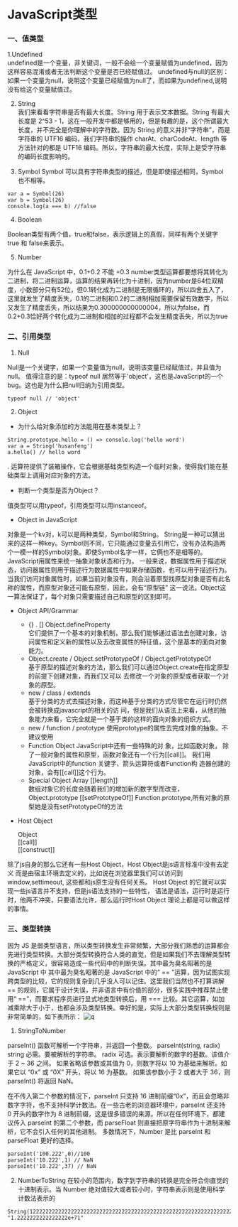 # JavaScript类型

### 一、值类型
1.Undefined<br/>
undefined是一个变量，非关键词，一般不会给一个变量赋值为undefined，因为这样容易混淆或者无法判断这个变量是否已经赋值过。
undefined与null的区别：如果一个变量为null，说明这个变量已经赋值为null了，而如果为undefined,说明没有给这个变量赋值过。

2. String<br/>
我们来看看字符串是否有最大长度。String 用于表示文本数据。String 有最大长度是 2^53 - 1，这在一般开发中都是够用的，但是有趣的是，这个所谓最大长度，并不完全是你理解中的字符数。因为 String 的意义并非“字符串”，而是字符串的 UTF16 编码，我们字符串的操作 charAt、charCodeAt、length 等方法针对的都是 UTF16 编码。所以，字符串的最大长度，实际上是受字符串的编码长度影响的。

3. Symbol
Symbol 可以具有字符串类型的描述，但是即使描述相同，Symbol 也不相等。
```
var a = Symbol(26)
var b = Symbol(26)
console.log(a === b) //false
```
4. Boolean

Boolean类型有两个值，true和false，表示逻辑上的真假，同样有两个关键字 true 和 false来表示。

5. Number

为什么在 JavaScript 中，0.1+0.2 不能 =0.3
number类型运算都要想将其转化为二进制，将二进制运算，运算的结果再转化为十进制，因为number是64位双精度，小数部分只有52位，但0.1转化成为二进制是无限循环的，所以四舍五入了，这里就发生了精度丢失，0.1的二进制和0.2的二进制相加需要保留有效数字，所以又发生了精度丢失，所以结果为0.300000000000004，所以为false，而0.2+0.3恰好两个转化成为二进制和相加的过程都不会发生精度丢失，所以为true

### 二、引用类型

1. Null

Null是一个关键字，如果一个变量值为null，说明该变量已经赋值过，并且值为null。
值得注意的是：typeof null 居然等于'object'，这也是JavaScript的一个bug。这也是为什么把null归纳为引用类型。
```
typeof null // 'object'
```

2. Object

* 为什么给对象添加的方法能用在基本类型上？
```
String.prototype.hello = () => console.log('hello word')
var a = String('husanfeng')
a.hello() // hello word
```
. 运算符提供了装箱操作，它会根据基础类型构造一个临时对象，使得我们能在基础类型上调用对应对象的方法。

* 判断一个类型是否为Object？

值类型可以用typeof，引用类型可以用instanceof。
* Object in JavaScript

对象是一个kv对，k可以是两种类型，Symbol和String。
String是一种可以猜出来的这样一种key。Symbol则不同，它只能通过变量去引用它，没有办法构造两个一模一样的Symbol对象。即使Symbol名字一样，它俩也不是相等的。
JavaScript用属性来统一抽象对象状态和行为。  一般来说，数据属性用于描述状态，访问器属性则用于描述行为数据属性中如果存储函数，也可以用于描述行为。 
当我们访问对象属性时，如果当前对象没有，则会沿着原型找原型对象是否有此名称的属性，而原型对象还可能有原型，因此，会有“原型链”  这一说法。Object这一算法保证了，每个对象只需要描述自己和原型的区别即可。 

* Object API/Grammar 

    * {} . [] Object.defineProperty  
它们提供了一个基本的对象机制，那么我们能够通过语法去创建对象，访问属性和定义新的属性以及去改变属性的特征值，这个是基本的面向对象能力。
    * Object.create / Object.setPrototypeOf /  Object.getPrototypeOf  
基于原型的描述对象的方法，那么我们可以通过Object.create在指定原型的前提下创建对象，而我们又可以
去修改一个对象的原型或者获取一个对象的原型。
    * new / class / extends  
基于分类的方式去描述对象，而这种基于分类的方式尽管它在运行时仍然会被转换成javascript的相关的访              问，但是我们从语法上来看，从他的抽象能力来看，它完全就是一个基于类的这样的面向对象的组织方式。
    * new / function / prototype 
使用prototype的属性去完成对象的抽象。不建议使用
    * Function Object 
JavaScript中还有一些特殊的对 象，比如函数对象， 除了一般对象的属性和原型，函数对象还有一个行为[[call]]。 我们用JavaScript中的function 关键字、箭头运算符或者Function构 造器创建的对象，会有[[call]]这个行为。 
    * Special Object 
Array  [[length]]  
数组对象它的长度会随着我们的增加新的数字型而改变，
Object.prototype  [[setPrototypeOf]] 
Function.prototype,所有对象的原型她是没有setPrototypeOf的方法
* Host Object 

    Object  
    [[call]]  
[[construct]] 

除了js自身的那么它还有一些Host Object，Host Object是js语言标准中没有去定义
而是由宿主环境去定义的，比如说在浏览器里我们可以访问到window,settimeout,
这些都和js原生没有任何关系。
Host Object 的它就可以实现一些js语言并不支持，但是js语法支持的一些特性，
语法是语法，运行时是运行时，他两不冲突，只要语法允许，那么运行时Host Object
理论上都是可以做这样的事情。

### 三、类型转换
因为 JS 是弱类型语言，所以类型转换发生非常频繁，大部分我们熟悉的运算都会先进行类型转换。大部分类型转换符合人类的直觉，但是如果我们不去理解类型转换的严格定义，很容易造成一些代码中的判断失误。其中最为臭名昭著的是 JavaScript 中
其中最为臭名昭著的是 JavaScript 中的“ == ”运算，因为试图实现跨类型的比较，它的规则复杂到几乎没人可以记住。这里我们当然也不打算讲解 == 的规则，它属于设计失误，并非语言中有价值的部分，很多实践中推荐禁止使用“ ==”，而要求程序员进行显式地类型转换后，用 === 比较。其它运算，如加减乘除大于小于，也都会涉及类型转换。幸好的是，实际上大部分类型转换规则是非常简单的，如下表所示：
![q]('./1.jpeg')

1. StringToNumber

parseInt() 函数可解析一个字符串，并返回一个整数。
parseInt(string, radix)
string
必需。要被解析的字符串。
radix
可选。表示要解析的数字的基数。该值介于 2 ~ 36 之间。
如果省略该参数或其值为 0，则数字将以 10 为基础来解析。如果它以 “0x” 或 “0X” 开头，将以 16 为基数。
如果该参数小于 2 或者大于 36，则 parseInt() 将返回 NaN。

在不传入第二个参数的情况下，parseInt 只支持 16 进制前缀“0x”，而且会忽略非数字字符，也不支持科学计数法。在一些古老的浏览器环境中，parseInt 还支持 0 开头的数字作为 8 进制前缀，这是很多错误的来源。所以在任何环境下，都建议传入 parseInt 的第二个参数，而 parseFloat 则直接把原字符串作为十进制来解析，它不会引入任何的其他进制。
多数情况下，Number 是比 parseInt 和 parseFloat 更好的选择。
```
parseInt('100.222',0)//100
parseInt('10.222',1) // NaN
parseInt('10.222',37) // NaN
```
2. NumberToString
在较小的范围内，数字到字符串的转换是完全符合你直觉的十进制表示。当 Number 绝对值较大或者较小时，字符串表示则是使用科学计数法表示的
```
String(122222222222222222222222222222222222222222222222222222222222222222222222)
"1.2222222222222222e+71"
```